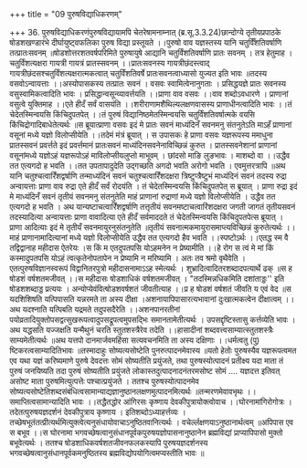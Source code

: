 +++
title = "09 पुरुषविद्याधिकरणम्"

+++
36. पुरुषविद्याधिकरणंपुरुषविद्यायामपि चेतरेषामनाम्नात् (ब्र.सू.3.3.24)छान्दोग्ये तृतीयप्रपाठके षोडशखण्डारंभे दीर्घायुष्ट्वफलिका पुरुष विद्या प्रस्तूयते ।।पुरुषो वाव यज्ञस्तस्य यानि चतुर्विँशतिवर्षाणि तत्प्रातःसवनम् ॥षोडशोत्तरशतवर्षपरिमिते पुरुषायुषे आद्यानि चतुर्विंशतिवर्षाणि प्रातः सवनम् । तत्र हेतुमाह ।चतुर्विंशत्यक्षरा गायत्री गायत्रं प्रातस्सवनम् ।।प्रातःसवनस्य गायत्रीछंदस्त्वाद् गायत्रीछंदसश्चतुर्विंशत्यक्षरात्मकत्वात् चतुर्विंशतिवर्षे प्रातःसवनत्वाध्यासो युज्यत इति भावः ॥तदस्य वसवोऽन्वायत्ताः ।।अस्योपासकस्य तत्प्रातः सवनं । वसवः स्वामित्वेनानुगताः । प्रसिद्धयज्ञे प्रातः सवनस्य वसुस्वामिकत्वादिति भावः । प्रसिद्धान्वसून्व्यावर्त्तयति ।।प्राणा वाव वसवः ।।वाव शब्दोऽवधारणे । प्राणानां वसुत्वे युक्तिमाह ।।एते हीदँ सर्वं वासयंति ।।शरीराणामशैथिल्यलक्षणवासस्य प्राणाधीनत्वादिति भावः ।।तं चेदेतस्मिन्वयसि किंचिदुपतपेत् ।।तं पुरुषं विद्यानिष्ठमेतस्मिन्वयसि चतुर्विंशतिवर्षात्मके वयसि किंचिद्रोगादिबाधेतेत्यर्थः ॥स ब्रूयात्प्राणा वसवः इदं मे प्रातः सवनं माध्यंदिनँ सवनमनु संतनुतेऽति माऽहँ प्राणानां वसूनां मध्ये यज्ञो विलोप्सीयेति ।।तदेमं मंत्रं ब्रूयात् । स उपासकः हे प्राणा वसवः यज्ञरूपस्य ममाधुना प्रातस्सवनं प्रवर्त्तते इदं प्रवर्त्तमानं प्रातःसवनं माध्यंदिनसवनेनाविच्छिन्नं कुरुत । प्रातस्सवनेशानां प्राणानां वसूनांमध्ये यज्ञोऽहं यज्ञरूपोऽहं माविलोप्सीयलुप्तो माभूवम् । छांदसो माङि लुङभावः । माशब्दो वा ।।उद्धैव तत एत्यगदो ह भवति ।।तत उपतापादुदेति उद्गच्छति अगदो भवति अरोगो भवति । एवमुत्तरत्रापि ॥अथ यानि चतुश्चत्वारिँशद्वर्षाणि तन्माध्यंदिनं सवनं चतुश्चत्वारिँशदक्षरा त्रिष्टुप्त्रैष्टुभं माध्यंदिनं सवनं तदस्य रुद्रा अन्वायत्ताः प्राणा वाव रुद्रा एते हीदँ सर्वं रोदयंति । तं चेदेतस्मिन्वयसि किंचिदुपतपेत् स ब्रूयात् । प्राणा रुद्रा इदं मे माध्यंदिनँ सवनं तृतीयं सवनमनु संतनुतेति माहं प्राणानां रुद्राणां मध्ये यज्ञो विलोप्सीयेति । उद्धैव तत एत्यगदो ह भवति । अथ यान्यष्टाचत्वारिँशद्वर्षाणि तत्तृतीयं सवनमष्टाचत्वारिंशदक्षरा जगती जागतं तृतीयसवनं तदस्यादित्या अन्वायत्ताः प्राणा वावादित्या एते हीदँ सर्वमाददते तं चेदेतस्मिन्वयसि किंचिदुपतपेत्स ब्रूयात् । प्राणा आदित्याः इदं मे तृतीयँ सवनमायुरनुसंतनुतेति ॥तृतीयं सवनात्मकमायुरासमाप्त्यविच्छिन्नं कुरुतेत्यर्थः ।।माहं प्राणानामादित्यानां मध्ये यज्ञो विलोप्सीयेति उद्धैव तत एत्यगदो हैव भवति ।।स्पष्टोऽर्थः ।।एतद्ध स्म वै तद्विद्वानाह महीदास ऐतरेयः ।स किं म एतदुपतपसि योऽहमनेन न प्रेष्यामीति ।।हे रोग स त्वं मे मां किं कस्मादुपतपसि योऽहं त्वत्कृतेनोपतापेन न प्रेष्यामि न मरिष्यामि । अतः तव श्रमो वृथैवेति । एतत्पुरुषविज्ञानस्वरूपं विद्वानितरपुत्रो महीदासनामाऽऽह स्मेत्यर्थः । शुभ्रादित्वादितरशब्दादपत्यार्थे ढक् ॥स ह षोडशं वर्षशतमजीवत् ।।स महीदासः षोडशाधिकं वर्षशतमजीवत् । "तदस्मिन्नधिकमिति दशांताड्डः'' इति षोडशशब्दाड्ड प्रत्ययः । अन्योप्येवंवित्षोडशवर्षशतं जीवतीत्याह ।।प्र ह षोडशं वर्षशतं जीवति य एवं वेद ॥स यदशिशिषति यत्पिपासति यन्नरमते ता अस्य दीक्षा ।अशनायापिपासारत्यभावानां दुःखात्मकत्वेन दीक्षात्वम् ।।अथ यदश्नाति यत्पिबति यद्रमते तदुपसदैरेति ।।अशनपानरतीनां पयोव्रतादियुक्तोपसद्वत्सुखरूपत्वादुपसद्रूपत्वमुपसद्भिः समानतामेतीत्यर्थः । उपसद्दृष्टिस्तासु कर्त्तव्येति भावः ।अथ यद्धसति यज्जक्षति यन्मैथुनं चरति स्तुतशस्त्रैरेव तदेति ।।हासादीनां शब्दवत्त्वसाम्यात्स्तुतशस्त्रैः साम्यमेतीत्यर्थः ॥अथ यत्तपो दानमार्जवमहिंसा सत्यवचनमिति ता अस्य दक्षिणाः ।।धर्मत्वतु (पु) ष्टिकरत्वसाम्यादितिभावः ॥तस्मादाहुः सोष्यत्यसोष्टेति पुनरुत्पादनमेवास्य ॥यतो हेतोः पुरुषस्यैव यज्ञरूपत्वमत एव यथा यज्ञं करिष्यमाणे पुरुषे देवदत्तः सोमं सोष्यतीति प्रयुंजते, तथा पुरुषस्योत्पादनं प्रतीक्ष्य यदा माता तं पुरुषं जनयिष्यति तदा पुरुषं सोष्यतीति प्रयुंजते लोकास्तदुत्पादनादनंतरमसोष्ट सोमं .... यज्ञदत्त इतिवत् असोष्ट माता पुरुषमित्युत्पत्तेः पश्चात्प्रयुंजते । ततश्च पुरुषस्योत्पादनमेव सोष्यत्यसोष्टेतिशब्दसंबंधित्वसामान्याद्यज्ञानुष्ठानलक्षणमुत्पादनमित्यर्थः ॥तन्मरणमेवावभृथः ।।समाप्तित्वसामान्यादिति भावः ।।तद्धैतद्धोर आंगिरसः कृष्णाय देवकीपुत्रायोक्त्वोवाच ।।घोरनामांगिरोगोत्रः । तदेतत्पुरुषयज्ञदर्शनं देवकीपुत्राय कृष्णाय । इतिशब्दोऽध्याहर्त्तव्यः । तच्छेषभूतंतत्प्रीत्यर्थमित्युक्त्वेत्यनुसंधायोवाचाऽनुष्ठितवानित्यर्थः । वचेर्ल्लक्षणयाऽनुष्ठानार्थत्वम् ॥अपिपास एव स बभूव ।।स घोरनामा भगवच्छेषत्वानुसंधानपूर्वकपुरुषयज्ञोपासनानुष्ठानेन ब्रह्मविद्यां प्राप्यापिपासो मुक्तो बभूवेत्यर्थः । ततश्च षोडशाधिकवर्षशतजीवनफलकस्यापि पुरुषयज्ञदर्शनस्य भगवच्छेषत्वानुसंधानपूर्वकमनुष्ठितस्य ब्रह्मविद्योपयोगित्वमप्यस्तीति भावः ॥